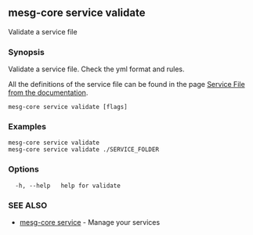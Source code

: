 ## mesg-core service validate

Validate a service file

### Synopsis

Validate a service file. Check the yml format and rules.

All the definitions of the service file can be found in the page [Service File from the documentation](https://docs.mesg.com/service/service-file).

```
mesg-core service validate [flags]
```

### Examples

```
mesg-core service validate
mesg-core service validate ./SERVICE_FOLDER
```

### Options

```
  -h, --help   help for validate
```

### SEE ALSO

* [mesg-core service](mesg-core_service.md)	 - Manage your services

